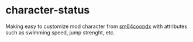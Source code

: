 # character-status
Making easy to customize mod character from  [sm64coopdx](https://sm64coopdx.com/) with attributes such as swimming speed, jump strenght, etc.
